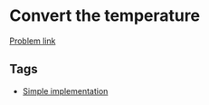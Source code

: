 # Convert the temperature

[Problem link](https://leetcode.com/problems/convert-the-temperature/)

## Tags

* [Simple implementation](/README.md#Simple_implementation)
